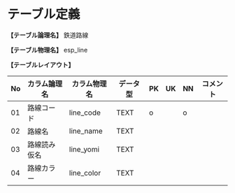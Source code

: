 # テーブル定義

**【テーブル論理名】**
鉄道路線

**【テーブル物理名】**
esp_line

**【テーブルレイアウト】**

| No  | カラム論理名        | カラム物理名              | データ型  | PK  | UK  | NN  | コメント     |
| --- | ------------------- | ------------------------  | --------- | --- | --- | --- | ------------ |
| 01  | 路線コード          | line_code                 | TEXT      | o   |     | o   |              |
| 02  | 路線名              | line_name                 | TEXT      |     |     |     |              |
| 03  | 路線読み仮名        | line_yomi                 | TEXT      |     |     |     |              |
| 04  | 路線カラー          | line_color                | TEXT      |     |     |     |              |

